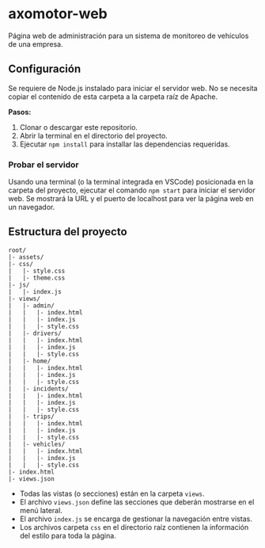 # axomotor-web

Página web de administración para un sistema de monitoreo de vehículos de una empresa.

## Configuración

Se requiere de Node.js instalado para iniciar el servidor web. No se necesita copiar el contenido de esta carpeta a la carpeta raíz de Apache.

**Pasos:**

1. Clonar o descargar este repositorio.
2. Abrir la terminal en el directorio del proyecto.
3. Ejecutar `npm install` para installar las dependencias requeridas.

### Probar el servidor

Usando una terminal (o la terminal integrada en VSCode) posicionada en la carpeta del proyecto, ejecutar el comando `npm start` para iniciar el servidor web. Se mostrará la URL y el puerto de localhost para ver la página web en un navegador.

## Estructura del proyecto

```
root/
|- assets/
|- css/
|   |- style.css
|   |- theme.css
|- js/
|   |- index.js
|- views/
|   |- admin/
|   |   |- index.html
|   |   |- index.js
|   |   |- style.css
|   |- drivers/
|   |   |- index.html
|   |   |- index.js
|   |   |- style.css
|   |- home/
|   |   |- index.html
|   |   |- index.js
|   |   |- style.css
|   |- incidents/
|   |   |- index.html
|   |   |- index.js
|   |   |- style.css
|   |- trips/
|   |   |- index.html
|   |   |- index.js
|   |   |- style.css
|   |- vehicles/
|   |   |- index.html
|   |   |- index.js
|   |   |- style.css
|- index.html
|- views.json
```

- Todas las vistas (o secciones) están en la carpeta `views`.
- El archivo `views.json` define las secciones que deberán mostrarse en el menú lateral.
- El archivo `index.js` se encarga de gestionar la navegación entre vistas.
- Los archivos carpeta `css` en el directorio raíz contienen la información del estilo para toda la página.
